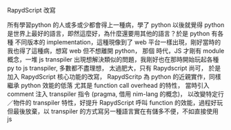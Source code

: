 RapydScript 改寫

所有學習python 的人或多或少都會得上一種病，學了 python 以後就覺得 python 是世界上最好的語言，即然這麼好，為什麼還要用其他的語言？於是 
python 有各種 不同版本的 implementation，這種現像到了 web 平台一樣出現，剛好當時的我也得了這種病，想寫 web 但不想離開 python， 那個
時代，JS 才剛有 module 概念，一堆 js transpiler 出現想解決類似的問題，我剛好也在那時開始玩起各種 py to js transpiler, 多數都不盡理想，
太過肥大，只有 Rapydscript 尚可， 於是加入 RapydScript 核心功能的改寫， RapydScritp 為 python 的近親實作，同樣繼承 python 效能的低落
尤其是 function call overhead 的特性， 當時引入 comment 注入 transpiler 指令 (pragma, 借用 nim-lang 的概念)， 以改變特定行／物件的 
transpiler 特性，好提升 RapydScript 呼叫 function 的效能，過程好玩但最後放棄，以 transpiler 的方式寫另一種語言實在有儲多不便，不如直接使用 js
